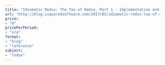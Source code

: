 ```yaml
---
title: "Idiomatic Redux: The Tao of Redux, Part 1 - Implementation and Intent"
url: "http://blog.isquaredsoftware.com/2017/05/idiomatic-redux-tao-of-redux-part-1/"
price: 
- "0"
pricePerPeriod: 
- "n/a"
format: 
- "blog"
- "reference"
subject: 
- "redux"
---
```

